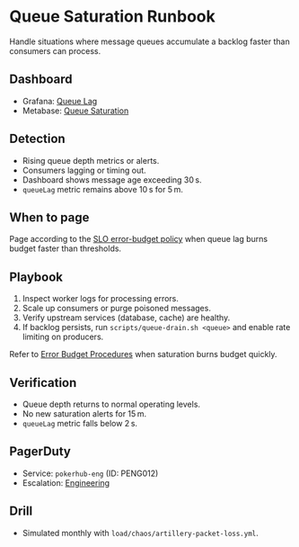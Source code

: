 # Queue Saturation Runbook

Handle situations where message queues accumulate a backlog faster than consumers can process.

## Dashboard
- Grafana: [Queue Lag](../../infrastructure/observability/queue-lag-dashboard.json)
- Metabase: [Queue Saturation](../analytics-dashboards.md#queue-saturation-1)

## Detection
- Rising queue depth metrics or alerts.
- Consumers lagging or timing out.
- Dashboard shows message age exceeding 30 s.
- `queueLag` metric remains above 10 s for 5 m.

## When to page
Page according to the [SLO error-budget policy](../SLOs.md#error-budget-handling) when queue lag burns budget faster than thresholds.

## Playbook
1. Inspect worker logs for processing errors.
2. Scale up consumers or purge poisoned messages.
3. Verify upstream services (database, cache) are healthy.
4. If backlog persists, run `scripts/queue-drain.sh <queue>` and enable rate limiting on producers.

Refer to [Error Budget Procedures](../error-budget-procedures.md) when saturation burns budget quickly.

## Verification
- Queue depth returns to normal operating levels.
- No new saturation alerts for 15 m.
- `queueLag` metric falls below 2 s.

## PagerDuty
- Service: `pokerhub-eng` (ID: PENG012) <!-- Update ID if PagerDuty service changes -->
- Escalation: [Engineering](https://pokerhub.pagerduty.com/escalation_policies/PDEF456)

## Drill
- Simulated monthly with `load/chaos/artillery-packet-loss.yml`.
